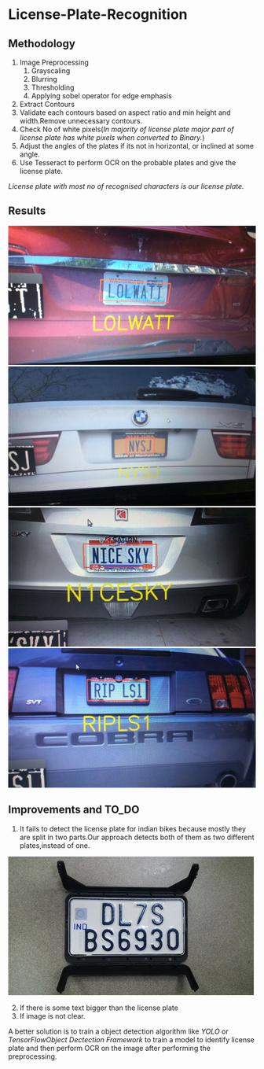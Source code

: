 # License-Plate-Recognition
## Methodology
1. Image Preprocessing
   1. Grayscaling
   2. Blurring
   3. Thresholding
   4. Applying sobel operator for edge emphasis
2. Extract Contours
3. Validate each contours based on aspect ratio and min height and width.Remove unnecessary contours.
5. Check No of white pixels(*In majority of license plate major part of license plate has white pixels when converted to Binary.*)
4. Adjust the angles of the plates if its not in horizontal, or inclined at some angle.
5. Use Tesseract to perform OCR on the probable plates and give the license plate.

*License plate with most no of recognised characters is our license plate.*
## Results
![Alt text](ss1.jpeg "Test-1")
![Alt text](ss2.jpeg "Test-2")
![Alt text](ss3.jpeg "Test-3")
![Alt text](ss4.jpeg "Test-4")

## Improvements and TO_DO
1. It fails to detect  the license plate for indian bikes because mostly they are split in two parts.Our approach detects both of them as two different plates,instead of one.

![Alt text](bike.jpg "Problem")

2. If there is some text bigger than the license plate
3. If image is not clear.

A better solution is to train a object detection algorithm like *YOLO* or *TensorFlowObject Dectection Framework* to train a model to identify license plate and then perform OCR on the image after performing the preprocessing.
